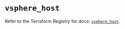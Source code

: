# `vsphere_host`

Refer to the Terraform Registry for docs: [`vsphere_host`](https://registry.terraform.io/providers/hashicorp/vsphere/2.9.2/docs/resources/host).
